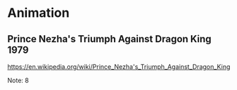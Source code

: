 # Animation

## Prince Nezha's Triumph Against Dragon King 1979

<https://en.wikipedia.org/wiki/Prince_Nezha's_Triumph_Against_Dragon_King>

Note: 8
